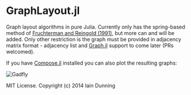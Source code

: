 GraphLayout.jl
==============

Graph layout algorithms in pure Julia. Currently only has the spring-based method of [Fruchterman and Reingold (1991)](http://www.mathe2.uni-bayreuth.de/axel/papers/reingold:graph_drawing_by_force_directed_placement.pdf), but more can and will be added. Only other restriction is the graph must be provided in adjacency matrix format - adjacency list and [Graph.jl](https://github.com/JuliaLang/Graphs.jl) support to come later (PRs welcomed).

If you have [Compose.jl](https://github.com/dcjones/Compose.jl) installed you can also plot the resulting graphs:

![Gadfly](https://rawgit.com/IainNZ/GraphLayout.jl/master/example/gadfly.svg)

MIT License. Copyright (c) 2014 Iain Dunning
